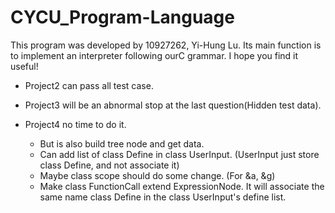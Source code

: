# CYCU_Program-Language

This program was developed by 10927262, Yi-Hung Lu. Its main function is to implement an interpreter following ourC grammar. I hope you find it useful!

- Project2 can pass all test case.

- Project3 will be an abnormal stop at the last question(Hidden test data).

- Project4 no time to do it.
  - But is also build tree node and get data.
  - Can add list of class Define in class UserInput. (UserInput just store class Define, and not associate it)
  - Maybe class scope should do some change. (For &a, &g)
  - Make class FunctionCall extend ExpressionNode. It will associate the same name class Define in the class UserInput's define list.
